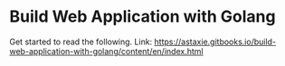 # Build Web Application with Golang
Get started to read the following.
Link: https://astaxie.gitbooks.io/build-web-application-with-golang/content/en/index.html